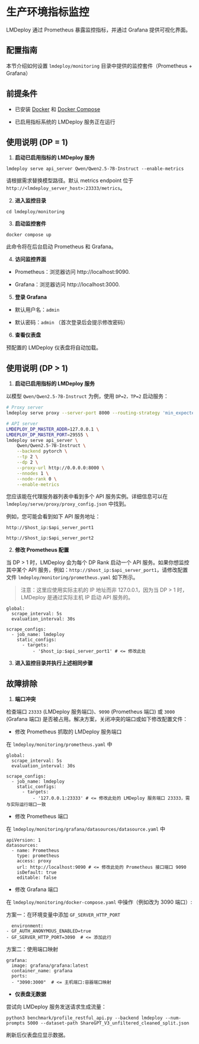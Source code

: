 # 生产环境指标监控

LMDeploy 通过 Prometheus 暴露监控指标，并通过 Grafana 提供可视化界面。

## 配置指南

本节介绍如何设置 `lmdeploy/monitoring` 目录中提供的监控套件（Prometheus + Grafana）

## 前提条件

- 已安装 [Docker](https://docs.docker.com/engine/install/) 和 [Docker Compose](https://docs.docker.com/compose/install/)

- 已启用指标系统的 LMDeploy 服务正在运行

## 使用说明 (DP = 1)

1. **启动已启用指标的 LMDeploy 服务**

```
lmdeploy serve api_server Qwen/Qwen2.5-7B-Instruct --enable-metrics
```

请根据需求替换模型路径。默认 metrics endpoint 位于 `http://<lmdeploy_server_host>:23333/metrics`。

2. **进入监控目录**

```
cd lmdeploy/monitoring
```

3. **启动监控套件**

```
docker compose up
```

此命令将在后台启动 Prometheus 和 Grafana。

4. **访问监控界面**

- Prometheus：浏览器访问 http://localhost:9090.

- Grafana：浏览器访问 http://localhost:3000.

5. **登录 Grafana**

- 默认用户名：`admin`

- 默认密码：`admin` （首次登录后会提示修改密码）

6. **查看仪表盘**

预配置的 LMDeploy 仪表盘将自动加载。

## 使用说明 (DP > 1)

1. **启动已启用指标的 LMDeploy 服务**

以模型 `Qwen/Qwen2.5-7B-Instruct` 为例，使用 `DP=2，TP=2` 启动服务：

```bash
# Proxy server
lmdeploy serve proxy --server-port 8000 --routing-strategy 'min_expected_latency' --serving-strategy Hybrid --log-level INFO

# API server
LMDEPLOY_DP_MASTER_ADDR=127.0.0.1 \
LMDEPLOY_DP_MASTER_PORT=29555 \
lmdeploy serve api_server \
    Qwen/Qwen2.5-7B-Instruct \
    --backend pytorch \
    --tp 2 \
    --dp 2 \
    --proxy-url http://0.0.0.0:8000 \
    --nnodes 1 \
    --node-rank 0 \
    --enable-metrics
```

您应该能在代理服务器列表中看到多个 API 服务实例。详细信息可以在 `lmdeploy/serve/proxy/proxy_config.json` 中找到。

例如，您可能会看到如下 API 服务地址：

```
http://$host_ip:$api_server_port1

http://$host_ip:$api_server_port2
```

2. **修改 Prometheus 配置**

当 DP > 1 时，LMDeploy 会为每个 DP Rank 启动一个 API 服务。如果你想监控其中某个 API 服务，例如：`http://$host_ip:$api_server_port1`，请修改配置文件 `lmdeploy/monitoring/prometheus.yaml` 如下所示。

> 注意：这里应使用实际主机的 IP 地址而非 127.0.0.1，因为当 DP > 1 时，LMDeploy 是通过实际主机 IP 启动 API 服务的。

```
global:
  scrape_interval: 5s
  evaluation_interval: 30s

scrape_configs:
  - job_name: lmdeploy
    static_configs:
      - targets:
          - '$host_ip:$api_server_port1' # <= 修改此处
```

3. **进入监控目录并执行上述相同步骤**

## 故障排除

1. **端口冲突**

检查端口 `23333` (LMDeploy 服务端口)、`9090` (Prometheus 端口) 或 `3000` (Grafana 端口) 是否被占用。解决方案，关闭冲突的端口或如下修改配置文件：

- 修改 Prometheus 抓取的 LMDeploy 服务端口

在 `lmdeploy/monitoring/prometheus.yaml` 中

```
global:
  scrape_interval: 5s
  evaluation_interval: 30s

scrape_configs:
  - job_name: lmdeploy
    static_configs:
      - targets:
          - '127.0.0.1:23333' # <= 修改此处的 LMDeploy 服务端口 23333，需与实际运行端口一致
```

- 修改 Prometheus 端口

在 `lmdeploy/monitoring/grafana/datasources/datasource.yaml` 中

```
apiVersion: 1
datasources:
  - name: Prometheus
    type: prometheus
    access: proxy
    url: http://localhost:9090 # <= 修改此处的 Prometheus 接口端口 9090
    isDefault: true
    editable: false
```

- 修改 Grafana 端口

在 `lmdeploy/monitoring/docker-compose.yaml` 中操作（例如改为 3090 端口）:

方案一：在环境变量中添加 `GF_SERVER_HTTP_PORT`

```
  environment:
- GF_AUTH_ANONYMOUS_ENABLED=true
- GF_SERVER_HTTP_PORT=3090  # <= 添加此行
```

方案二：使用端口映射

```
grafana:
  image: grafana/grafana:latest
  container_name: grafana
  ports:
  - "3090:3000"  # <= 主机端口:容器端口映射
```

- **仪表盘无数据**

尝试向 LMDeploy 服务发送请求生成流量：

```
python3 benchmark/profile_restful_api.py --backend lmdeploy --num-prompts 5000 --dataset-path ShareGPT_V3_unfiltered_cleaned_split.json
```

刷新后仪表盘应显示数据。
